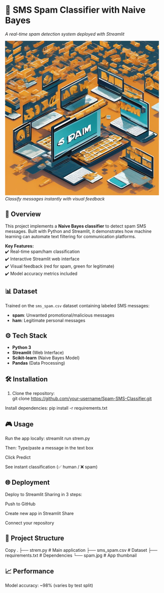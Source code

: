 # 📱 SMS Spam Classifier with Naive Bayes  
*A real-time spam detection system deployed with Streamlit*  

![Demo](spam.jpg)  
*Classify messages instantly with visual feedback*  

## 🚀 Overview  
This project implements a **Naive Bayes classifier** to detect spam SMS messages. Built with Python and Streamlit, it demonstrates how machine learning can automate text filtering for communication platforms.  

**Key Features:**  
✔️ Real-time spam/ham classification  
✔️ Interactive Streamlit web interface  
✔️ Visual feedback (red for spam, green for legitimate)  
✔️ Model accuracy metrics included  

## 📊 Dataset  
Trained on the `sms_spam.csv` dataset containing labeled SMS messages:  
- **spam**: Unwanted promotional/malicious messages  
- **ham**: Legitimate personal messages  

## ⚙️ Tech Stack  
- **Python 3**  
- **Streamlit** (Web Interface)  
- **Scikit-learn** (Naive Bayes Model)  
- **Pandas** (Data Processing)  

## 🛠️ Installation  
1. Clone the repository:  
git clone https://github.com/your-username/Spam-SMS-Classifier.git

Install dependencies:
pip install -r requirements.txt

## 🎮 Usage
Run the app locally:
streamlit run strem.py

Then:
Type/paste a message in the text box

Click Predict

See instant classification (✅ human / ❌ spam)

## 🌐 Deployment
Deploy to Streamlit Sharing in 3 steps:

Push to GitHub

Create new app in Streamlit Share

Connect your repository

## 📌 Project Structure
Copy
.
├── strem.py             # Main application
├── sms_spam.csv         # Dataset
├── requirements.txt     # Dependencies
└── spam.jpg             # App thumbnail

## 📈 Performance
Model accuracy: ~98% (varies by test split)

